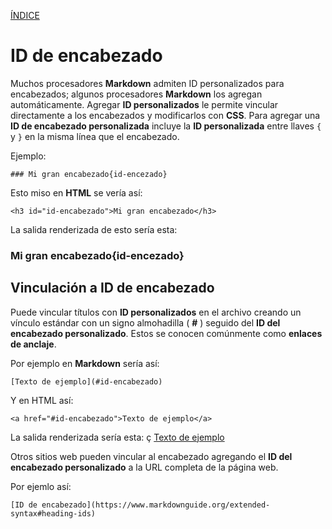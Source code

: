 [ÍNDICE](https://github.com/Zet0699/Guia_markdown/blob/Zet_main/README.md)


# **ID de encabezado**

Muchos procesadores **Markdown** admiten ID personalizados para encabezados; algunos procesadores **Markdown** los agregan automáticamente. 
Agregar **ID personalizados** le permite vincular directamente a los encabezados y modificarlos con **CSS**. 
Para agregar una **ID de encabezado personalizada** incluye la **ID personalizada** entre llaves `{` y `}` en la misma línea que el encabezado.


Ejemplo:
```
### Mi gran encabezado{id-encezado}
```

Esto miso en **HTML** se vería así:
```
<h3 id="id-encabezado">Mi gran encabezado</h3>
```

La salida renderizada de esto sería esta:

### Mi gran encabezado{id-encezado}


## **Vinculación a ID de encabezado**

Puede vincular títulos con **ID personalizados** en el archivo creando un vínculo estándar con un signo almohadilla \( **\#** \) seguido del **ID del encabezado personalizado**. 
Estos se conocen comúnmente como **enlaces de anclaje**.

Por ejemplo en **Markdown** sería así:
```
[Texto de ejemplo](#id-encabezado)
```

Y en HTML así:
``` 
<a href="#id-encabezado">Texto de ejemplo</a>
```

La salida renderizada sería esta:
ç
[Texto de ejemplo](#id-encabezado)


Otros sitios web pueden vincular al encabezado agregando el **ID del encabezado personalizado** a la URL completa de la página web.

Por ejemlo así:
```
[ID de encabezado](https://www.markdownguide.org/extended-syntax#heading-ids)
```
